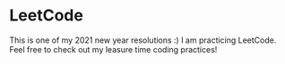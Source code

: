 # LeetCode
This is one of my 2021 new year resolutions :)
I am practicing LeetCode. Feel free to check out my leasure time coding practices!
